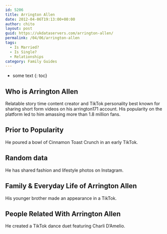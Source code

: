 ```yaml
---
id: 5206
title: Arrington Allen
date: 2012-04-06T19:13:00+00:00
author: chito
layout: post
guid: https://ukdataservers.com/arrington-allen/
permalink: /04/06/arrington-allen
tags:
  - Is Married?
  - Is Single?
  - Relationships
category: Family Guides
---
```


* some text
{: toc}
          
          
## Who is  Arrington Allen
                  
                  
                  
Relatable story time content creator and TikTok personality best known for sharing short form videos on his arrington171 account. His popularity on the platform led to him amassing more than 1.8 million fans.
                  
                
                
                
## Prior to Popularity 
                  
                  
                  
He poured a bowl of Cinnamon Toast Crunch in an early TikTok. 
                  
                
                
                
## Random data 
                  
                  
                  
He has shared fashion and lifestyle photos on Instagram. 
                  
                
                
                
## Family & Everyday Life of Arrington Allen
                  
                  
                  
His younger brother made an appearance in a TikTok.
                  
                
                
                
## People Related With  Arrington Allen
                  
                  
                  
He created a TikTok dance duet featuring Charli D&#8217;Amelio. 
                  
                
              
            
          
          
          
    
    
  
